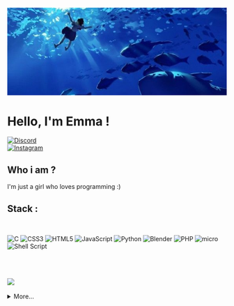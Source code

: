 <p align = "center">
    <img src = img/seabanner.jpg />
</p>

<h1>Hello, I'm Emma !</h1>

[![Discord](https://img.shields.io/badge/Discord-%237289DA.svg?logo=discord&logoColor=white)](https://discord.gg/Limsel) <br> [![Instagram](https://img.shields.io/badge/Instagram-%23E4405F.svg?logo=Instagram&logoColor=white)](https://instagram.com/macaremmaa)
<h2> Who i am ?</h2>
  
I'm just a girl who loves programming :)

<h2> Stack :</h2>
<br> 

![C](https://img.shields.io/badge/c-%2300599C.svg?style=for-the-badge&logo=c&logoColor=white) ![CSS3](https://img.shields.io/badge/css3-%231572B6.svg?style=for-the-badge&logo=css3&logoColor=white) ![HTML5](https://img.shields.io/badge/html5-%23E34F26.svg?style=for-the-badge&logo=html5&logoColor=white) ![JavaScript](https://img.shields.io/badge/javascript-%23323330.svg?style=for-the-badge&logo=javascript&logoColor=%23F7DF1E) ![Python](https://img.shields.io/badge/python-3670A0?style=for-the-badge&logo=python&logoColor=ffdd54) ![Blender](https://img.shields.io/badge/blender-%23F5792A.svg?style=for-the-badge&logo=blender&logoColor=white) ![PHP](https://img.shields.io/badge/PHP-777BB4?style=for-the-badge&logo=php&logoColor=white) ![micro](https://img.shields.io/badge/micro:bit-00ED00?style=for-the-badge&logo=micro:bit&logoColor=white) ![Shell Script](https://img.shields.io/badge/shell_script-%23121011.svg?style=for-the-badge&logo=gnu-bash&logoColor=white)

<br><br><br>
![](https://github-readme-streak-stats.herokuapp.com/?user=EmmaFrx&theme=dark&hide_border=true)<br/>
<details>
  <summary>More...</summary>
   <img src='https://randommeme-five.vercel.app/' style="height: 400px;"/>
</details>

